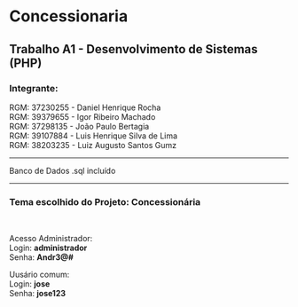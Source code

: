 # Concessionaria

<h2>Trabalho A1 - Desenvolvimento de Sistemas (PHP)</h2>

<h3>Integrante:</h3>

RGM: 37230255 - Daniel Henrique Rocha<br>
RGM: 39379655 - Igor Ribeiro Machado<br>
RGM: 37298135 - João Paulo Bertagia<br>
RGM: 39107884 - Luis Henrique Silva de Lima<br>
RGM: 38203235 - Luiz Augusto Santos Gumz<br>
<hr>
<p>Banco de Dados .sql incluído</p>
<hr>
<h3>Tema escolhido do Projeto: <b>Concessionária</b></h3><br>

Acesso Administrador:<br>
Login: <b>administrador</b><br>
Senha: <b>Andr3@#</b><br>

Uusário comum:<br>
Login: <b>jose</b><br>
Senha: <b>jose123</b><br>
